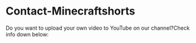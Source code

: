 # Contact-Minecraftshorts
Do you want to upload your own video to YouTube on our channel?Check info down below:
